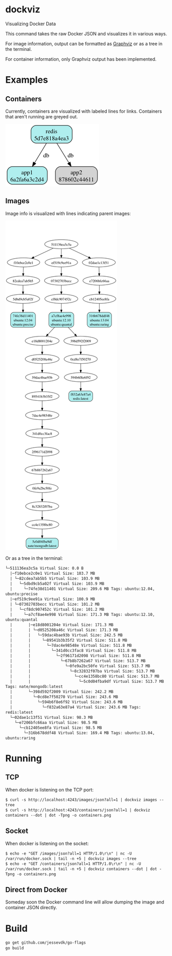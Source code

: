 # dockviz

Visualizing Docker Data

This command takes the raw Docker JSON and visualizes it in various ways.

For image information, output can be formatted as
[Graphviz](http://www.graphviz.org) or as a tree in the terminal.

For container information, only Graphviz output has been implemented.

# Examples

## Containers

Currently, containers are visualized with labeled lines for links.  Containers that aren't running are greyed out.

![](sample/containers.png "Container")

## Images

Image info is visualized with lines indicating parent images:

![](sample/images.png "Image")

Or as a tree in the terminal:

```
└─511136ea3c5a Virtual Size: 0.0 B
  |─f10ebce2c0e1 Virtual Size: 103.7 MB
  | └─82cdea7ab5b5 Virtual Size: 103.9 MB
  |   └─5dbd9cb5a02f Virtual Size: 103.9 MB
  |     └─74fe38d11401 Virtual Size: 209.6 MB Tags: ubuntu:12.04, ubuntu:precise
  |─ef519c9ee91a Virtual Size: 100.9 MB
  | └─07302703becc Virtual Size: 101.2 MB
  |   └─cf8dc907452c Virtual Size: 101.2 MB
  |     └─a7cf8ae4e998 Virtual Size: 171.3 MB Tags: ubuntu:12.10, ubuntu:quantal
  |       |─e18d8001204e Virtual Size: 171.3 MB
  |       | └─d0525208a46c Virtual Size: 171.3 MB
  |       |   └─59dac4bae93b Virtual Size: 242.5 MB
  |       |     └─89541b3b35f2 Virtual Size: 511.8 MB
  |       |       └─7dac4e98548e Virtual Size: 511.8 MB
  |       |         └─341d0cc3fac8 Virtual Size: 511.8 MB
  |       |           └─2f96171d2098 Virtual Size: 511.8 MB
  |       |             └─67b8b7262a67 Virtual Size: 513.7 MB
  |       |               └─0fe9a2bc50fe Virtual Size: 513.7 MB
  |       |                 └─8c32832f07ba Virtual Size: 513.7 MB
  |       |                   └─cc4e1358bc80 Virtual Size: 513.7 MB
  |       |                     └─5c0d04fba9df Virtual Size: 513.7 MB Tags: nate/mongodb:latest
  |       └─398d592f2009 Virtual Size: 242.2 MB
  |         └─0cd8e7f50270 Virtual Size: 243.6 MB
  |           └─594b6f8e6f92 Virtual Size: 243.6 MB
  |             └─f832a63e87a4 Virtual Size: 243.6 MB Tags: redis:latest
  └─02dae1c13f51 Virtual Size: 98.3 MB
    └─e7206bfc66aa Virtual Size: 98.5 MB
      └─cb12405ee8fa Virtual Size: 98.5 MB
        └─316b678ddf48 Virtual Size: 169.4 MB Tags: ubuntu:13.04, ubuntu:raring
```

# Running

## TCP

When docker is listening on the TCP port:

```
$ curl -s http://localhost:4243/images/json?all=1 | dockviz images --tree
$ curl -s http://localhost:4243/containers/json?all=1 | dockviz containers --dot | dot -Tpng -o containers.png
```

## Socket

When docker is listening on the socket:

```
$ echo -e "GET /images/json?all=1 HTTP/1.0\r\n" | nc -U /var/run/docker.sock | tail -n +5 | dockviz images --tree
$ echo -e "GET /containers/json?all=1 HTTP/1.0\r\n" | nc -U /var/run/docker.sock | tail -n +5 | dockviz containers --dot | dot -Tpng -o containers.png
```

## Direct from Docker

Someday soon the Docker command line will allow dumping the image and container JSON directly.

# Build

```bash
go get github.com/jessevdk/go-flags
go build
```


